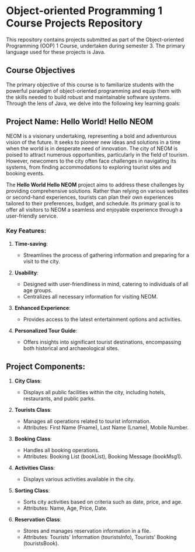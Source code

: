 # Object-oriented Programming 1 Course Projects Repository

This repository contains projects submitted as part of the Object-oriented Programming (OOP) 1 Course, undertaken during semester 3. The primary language used for these projects is Java.
## Course Objectives

The primary objective of this course is to familiarize students with the powerful paradigm of object-oriented programming and equip them with the skills needed to build robust and maintainable software systems. Through the lens of Java, we delve into the following key learning goals:

## Project Name: Hello World! Hello NEOM

NEOM is a visionary undertaking, representing a bold and adventurous vision of the future. It seeks to pioneer new ideas and solutions in a time when the world is in desperate need of innovation. The city of NEOM is poised to attract numerous opportunities, particularly in the field of tourism. However, newcomers to the city often face challenges in navigating its systems, from finding accommodations to exploring tourist sites and booking events.

The **Hello World Hello NEOM** project aims to address these challenges by providing comprehensive solutions. Rather than relying on various websites or second-hand experiences, tourists can plan their own experiences tailored to their preferences, budget, and schedule. Its primary goal is to offer all visitors to NEOM a seamless and enjoyable experience through a user-friendly service.

### Key Features:

1. **Time-saving**:
   - Streamlines the process of gathering information and preparing for a visit to the city.

2. **Usability**:
   - Designed with user-friendliness in mind, catering to individuals of all age groups.
   - Centralizes all necessary information for visiting NEOM.

3. **Enhanced Experience**:
   - Provides access to the latest entertainment options and activities.

4. **Personalized Tour Guide**:
   - Offers insights into significant tourist destinations, encompassing both historical and archaeological sites.

## Project Components:

1. **City Class**:
   - Displays all public facilities within the city, including hotels, restaurants, and public parks.

2. **Tourists Class**:
   - Manages all operations related to tourist information.
   - Attributes: First Name (Fname), Last Name (Lname), Mobile Number.

3. **Booking Class**:
   - Handles all booking operations.
   - Attributes: Booking List (bookList), Booking Message (bookMsg1).

4. **Activities Class**:
   - Displays various activities available in the city.

5. **Sorting Class**:
   - Sorts city activities based on criteria such as date, price, and age.
   - Attributes: Name, Age, Price, Date.

6. **Reservation Class**:
   - Stores and manages reservation information in a file.
   - Attributes: Tourists' Information (touristsInfo), Tourists' Booking (touristsBook).




